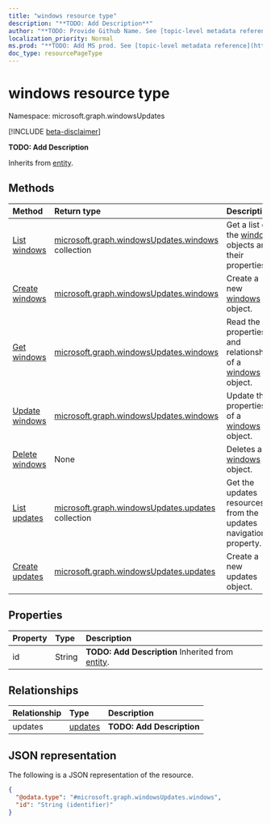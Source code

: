 ```yaml
---
title: "windows resource type"
description: "**TODO: Add Description**"
author: "**TODO: Provide Github Name. See [topic-level metadata reference](https://msgo.azurewebsites.net/add/document/guidelines/metadata.html#topic-level-metadata)**"
localization_priority: Normal
ms.prod: "**TODO: Add MS prod. See [topic-level metadata reference](https://msgo.azurewebsites.net/add/document/guidelines/metadata.html#topic-level-metadata)**"
doc_type: resourcePageType
---
```


# windows resource type

Namespace: microsoft.graph.windowsUpdates

[!INCLUDE [beta-disclaimer](../../includes/beta-disclaimer.md)]

**TODO: Add Description**


Inherits from [entity](../resources/windowsupdates-entity.md).

## Methods
|Method|Return type|Description|
|:---|:---|:---|
|[List windows](../api/windowsupdates-windows-list.md)|[microsoft.graph.windowsUpdates.windows](../resources/windowsupdates-windows.md) collection|Get a list of the [windows](../resources/windowsupdates-windows.md) objects and their properties.|
|[Create windows](../api/windowsupdates-windows-create.md)|[microsoft.graph.windowsUpdates.windows](../resources/windowsupdates-windows.md)|Create a new [windows](../resources/windowsupdates-windows.md) object.|
|[Get windows](../api/windowsupdates-windows-get.md)|[microsoft.graph.windowsUpdates.windows](../resources/windowsupdates-windows.md)|Read the properties and relationships of a [windows](../resources/windowsupdates-windows.md) object.|
|[Update windows](../api/windowsupdates-windows-update.md)|[microsoft.graph.windowsUpdates.windows](../resources/windowsupdates-windows.md)|Update the properties of a [windows](../resources/windowsupdates-windows.md) object.|
|[Delete windows](../api/windowsupdates-windows-delete.md)|None|Deletes a [windows](../resources/windowsupdates-windows.md) object.|
|[List updates](../api/windowsupdates-windows-list-updates.md)|[microsoft.graph.windowsUpdates.updates](../resources/windowsupdates-updates.md) collection|Get the updates resources from the updates navigation property.|
|[Create updates](../api/windowsupdates-windows-post-updates.md)|[microsoft.graph.windowsUpdates.updates](../resources/windowsupdates-updates.md)|Create a new updates object.|

## Properties
|Property|Type|Description|
|:---|:---|:---|
|id|String|**TODO: Add Description** Inherited from [entity](../resources/windowsupdates-entity.md).|

## Relationships
|Relationship|Type|Description|
|:---|:---|:---|
|updates|[updates](../resources/windowsupdates-updates.md)|**TODO: Add Description**|

## JSON representation
The following is a JSON representation of the resource.
<!-- {
  "blockType": "resource",
  "keyProperty": "id",
  "@odata.type": "microsoft.graph.windowsUpdates.windows",
  "baseType": "microsoft.graph.entity",
  "openType": false
}
-->
``` json
{
  "@odata.type": "#microsoft.graph.windowsUpdates.windows",
  "id": "String (identifier)"
}
```

